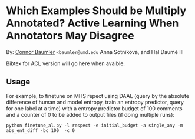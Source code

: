 # Which Examples Should be Multiply Annotated? Active Learning When Annotators May Disagree

By: [Connor Baumler](https://ctbaumler.github.io/) `<baumler@umd.edu` Anna Sotnikova, and Hal Daumé III

Bibtex for ACL version will go here when avaible.


## Usage

For example, to finetune on MHS repect using DAAL (query by the absolute difference of human and model entropy, train an entropy predictor, query for one label at a time) with a entropy predictor budget of 100 comments and a counter of 0 to be added to output files (if doing multiple runs):

```
python finetune_al.py -l respect -e initial_budget -a single_any -m abs_ent_diff -bc 100  -c 0
```
